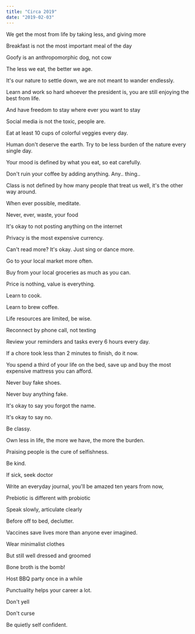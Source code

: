 ```yaml
---
title: "Circa 2019"
date: "2019-02-03"
---
```


We get the most from life by taking less, and giving more

Breakfast is not the most important meal of the day

Goofy is an anthropomorphic dog, not cow

The less we eat, the better we age.

It's our nature to settle down, we are not meant to wander endlessly.

Learn and work so hard whoever the president is, you are still enjoying the best from life.

And have freedom to stay where ever you want to stay

Social media is not the toxic, people are.

Eat at least 10 cups of colorful veggies every day.

Human don't deserve the earth. Try to be less burden of the nature every single day.

Your mood is defined by what you eat, so eat carefully.

Don't ruin your coffee by adding anything. Any.. thing..

Class is not defined by how many people that treat us well, it's the other way around.

When ever possible, meditate.

Never, ever, waste, your food

It's okay to not posting anything on the internet

Privacy is the most expensive currency.

Can't read more? It's okay. Just sing or dance more.

Go to your local market more often.

Buy from your local groceries as much as you can.

Price is nothing, value is everything.

Learn to cook.

Learn to brew coffee.

Life resources are limited, be wise.

Reconnect by phone call, not texting

Review your reminders and tasks every 6 hours every day.

If a chore took less than 2 minutes to finish, do it now.

You spend a third of your life on the bed, save up and buy the most expensive mattress you can afford.

Never buy fake shoes.

Never buy anything fake.

It's okay to say you forgot the name.

It's okay to say no.

Be classy.

Own less in life, the more we have, the more the burden.

Praising people is the cure of selfishness.

Be kind.

If sick, seek doctor

Write an everyday journal, you'll be amazed ten years from now,

Prebiotic is different with probiotic

Speak slowly, articulate clearly

Before off to bed, declutter.

Vaccines save lives more than anyone ever imagined.

Wear minimalist clothes

But still well dressed and groomed

Bone broth is the bomb!

Host BBQ party once in a while

Punctuality helps your career a lot.

Don't yell

Don't curse

Be quietly self confident.
